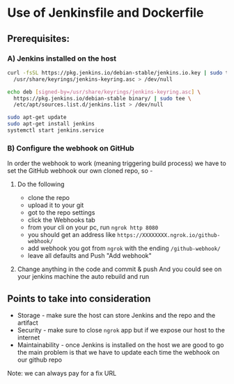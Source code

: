 # Use of Jenkinsfile and Dockerfile

## Prerequisites:

### A) Jenkins installed on the host

```bash
curl -fsSL https://pkg.jenkins.io/debian-stable/jenkins.io.key | sudo tee \
  /usr/share/keyrings/jenkins-keyring.asc > /dev/null

echo deb [signed-by=/usr/share/keyrings/jenkins-keyring.asc] \
  https://pkg.jenkins.io/debian-stable binary/ | sudo tee \
  /etc/apt/sources.list.d/jenkins.list > /dev/null

sudo apt-get update
sudo apt-get install jenkins
systemctl start jenkins.service
```

### B) Configure the webhook on GitHub

In order the webhook to work (meaning triggering build process)
we have to set the GitHub webhook our own cloned repo, so -

1. Do the following

   - clone the repo
   - upload it to your git
   - got to the repo settings
   - click the Webhooks tab
   - from your cli on your pc, run `ngrok http 8080`
   - you should get an address like `https://XXXXXXXX.ngrok.io/github-webhook/`
   - add webhook you got from `ngrok` with the ending `/github-webhook/`
   - leave all defaults and Push "Add webhook"

2. Change anything in the code and commit & push
   And you could see on your jenkins machine the auto rebuild and run

## Points to take into consideration

- Storage - make sure the host can store Jenkins and the repo and the artifact
- Security - make sure to close `ngrok` app but if we expose our host to the internet
- Maintainability - once Jenkins is installed on the host we are good to go
  the main problem is that we have to update each time the webhook on our github repo

Note: we can always pay for a fix URL
